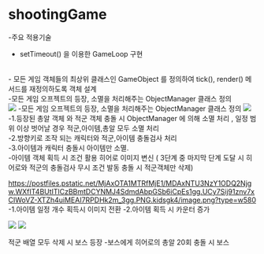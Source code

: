 # shootingGame


-주요 적용기술
<br>
- setTimeout() 을 이용한 GameLoop 구현 
<br>
- 모든 게임 객체들의 최상위 클래스인 GameObject 를 정의하여 tick(), render() 메서드를 재정의하도록 객체 설계 
<br>
-모든 게임 오프젝트의 등장, 소멸을 처리해주는 ObjectManager 클래스 정의 

<br>
<img src="https://postfiles.pstatic.net/MjAxOTA1MTNfMzMg/MDAxNTU3NzE1MTQzODEx.ON8r9DyxKTPsW9M7duA6IcTT-MWd8Q3dRM5coOFdpV8g.XBmQsSf11T49TaxURtp2849E2QwLmytzrfOU3aR4YE8g.PNG.kidsgk4/image.png?type=w580"/>
-모든 게임 오프젝트의 등장, 소멸을 처리해주는 ObjectManager 클래스 정의

<img src="https://postfiles.pstatic.net/MjAxOTA1MTRfNzEg/MDAxNTU3NzY1MzMyMjE2.L199Gcer7zx5OGsWw9H4pTAEGmuR-Yc2kgIhQ4WL2FIg.2gK-_LrFR4IVIF07tKxdip000D6XHQUChyO_eUJdr70g.PNG.kidsgk4/image.png?type=w580"/>
<br>
-1.등장된 총알 객체 와 적군 객체 충돌 시 ObjectManager 에 의해 소멸 처리 , 일정 범위 이상 벗어날 경우 적군,아이템,총알 모두 소멸 처리
<br>
-2.방향키로 조작 되는 캐릭터와 적군,아이템 충돌검사 처리 
<br>
-3.아이템과 캐릭터 충돌시 아이템만 소멸.
<br>
-아이템 객체 획득 시 조건 활용 히어로 이미지 변신 ( 3단계 중 마지막 단계 도달 시 히어로와 적군의 충돌검사 무시 조건 발동 충돌 시 적군객체만 삭제)

https://postfiles.pstatic.net/MjAxOTA1MTRfMjE1/MDAxNTU3NzY1ODQ2Njgw.WXfIT4BUtITlCzBBmtDCYNMJ4SdmdAbpGSb6iCpEs1gg.UCy7Sij91znv7xCIWoVZ-XTZh4uiMEAI7RPDHk2m_3gg.PNG.kidsgk4/image.png?type=w580
<br>
-1.아이템 일정 개수 획득시 이미지 전환
-2.아이템 획득 시 카운터 증가

<img src="https://postfiles.pstatic.net/MjAxOTA1MTNfMTYw/MDAxNTU3NzE1NDk4NzMw.6UMJlKi1LKUJmyiWYLIXgFQC3T9rayHy-FVUktKbY9sg.fCmSfoRCUj9hY4YAD0uchUH0si7j865L9op0cofIvE0g.PNG.kidsgk4/image.png?type=w580"/>

<img src="https://postfiles.pstatic.net/MjAxOTA1MTNfNjAg/MDAxNTU3NzE4Nzg1MjE4.VZCwfqN_Gic8UM5fT1b71vahHbnUbTZ91lcrpzzBxdsg.vZ3letNdB--JjFF8OllRhD__v86IsaV-E-ZMlI4JR5Ug.PNG.kidsgk4/image.png?type=w580"/>


적군 배열 모두 삭제 시 보스 등장 
-보스에게 히어로의 총알 20회 충돌 시 보스 


